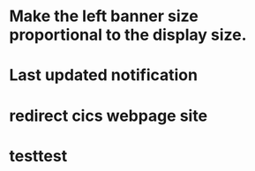 # Make the left banner size proportional to the display size.

# Last updated notification

# redirect cics webpage site

# testtest
